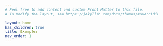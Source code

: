 ```yaml
---
# Feel free to add content and custom Front Matter to this file.
# To modify the layout, see https://jekyllrb.com/docs/themes/#overriding-theme-defaults

layout: home
has_children: true
title: Examples
nav_order: 1
---
```

